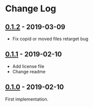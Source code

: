 # Change Log

## [0.1.2](https://github.com/wisdman/SideBarMenuAdvanced/releases/tag/v0.1.2) - 2019-03-09

* Fix copid or moved files retarget bug

## [0.1.1](https://github.com/wisdman/SideBarMenuAdvanced/releases/tag/v0.1.1) - 2019-02-10

* Add license file
* Change readme

## [0.1.0](https://github.com/wisdman/SideBarMenuAdvanced/releases/tag/v0.1.0) - 2019-02-10

First implementation.